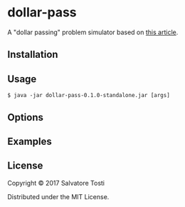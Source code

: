 # dollar-pass

A "dollar passing" problem simulator based on [this article](http://www.decisionsciencenews.com/2017/06/19/counterintuitive-problem-everyone-room-keeps-giving-dollars-random-others-youll-never-guess-happens-next/).

## Installation

## Usage

    $ java -jar dollar-pass-0.1.0-standalone.jar [args]

## Options

## Examples

## License

Copyright © 2017 Salvatore Tosti

Distributed under the MIT License.
